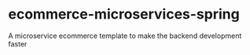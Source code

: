 # ecommerce-microservices-spring
A microservice ecommerce template to make the backend development faster
